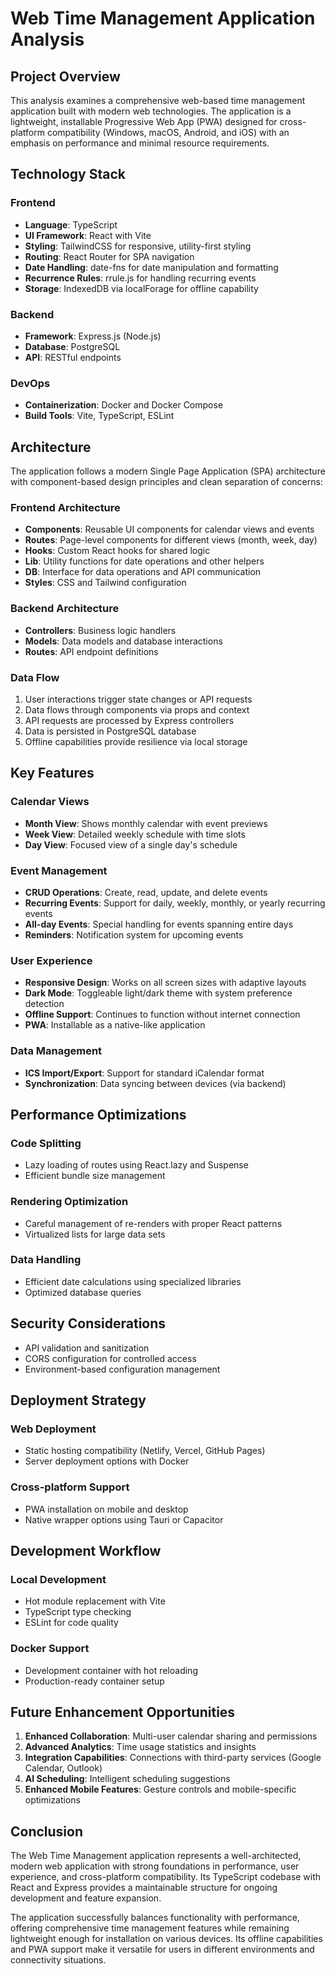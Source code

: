 # Web Time Management Application Analysis

## Project Overview

This analysis examines a comprehensive web-based time management application built with modern web technologies. The application is a lightweight, installable Progressive Web App (PWA) designed for cross-platform compatibility (Windows, macOS, Android, and iOS) with an emphasis on performance and minimal resource requirements.

## Technology Stack

### Frontend
- **Language**: TypeScript
- **UI Framework**: React with Vite
- **Styling**: TailwindCSS for responsive, utility-first styling
- **Routing**: React Router for SPA navigation
- **Date Handling**: date-fns for date manipulation and formatting
- **Recurrence Rules**: rrule.js for handling recurring events
- **Storage**: IndexedDB via localForage for offline capability

### Backend
- **Framework**: Express.js (Node.js)
- **Database**: PostgreSQL
- **API**: RESTful endpoints

### DevOps
- **Containerization**: Docker and Docker Compose
- **Build Tools**: Vite, TypeScript, ESLint

## Architecture

The application follows a modern Single Page Application (SPA) architecture with component-based design principles and clean separation of concerns:

### Frontend Architecture
- **Components**: Reusable UI components for calendar views and events
- **Routes**: Page-level components for different views (month, week, day)
- **Hooks**: Custom React hooks for shared logic
- **Lib**: Utility functions for date operations and other helpers
- **DB**: Interface for data operations and API communication
- **Styles**: CSS and Tailwind configuration

### Backend Architecture
- **Controllers**: Business logic handlers
- **Models**: Data models and database interactions
- **Routes**: API endpoint definitions

### Data Flow
1. User interactions trigger state changes or API requests
2. Data flows through components via props and context
3. API requests are processed by Express controllers
4. Data is persisted in PostgreSQL database
5. Offline capabilities provide resilience via local storage

## Key Features

### Calendar Views
- **Month View**: Shows monthly calendar with event previews
- **Week View**: Detailed weekly schedule with time slots
- **Day View**: Focused view of a single day's schedule

### Event Management
- **CRUD Operations**: Create, read, update, and delete events
- **Recurring Events**: Support for daily, weekly, monthly, or yearly recurring events
- **All-day Events**: Special handling for events spanning entire days
- **Reminders**: Notification system for upcoming events

### User Experience
- **Responsive Design**: Works on all screen sizes with adaptive layouts
- **Dark Mode**: Toggleable light/dark theme with system preference detection
- **Offline Support**: Continues to function without internet connection
- **PWA**: Installable as a native-like application

### Data Management
- **ICS Import/Export**: Support for standard iCalendar format
- **Synchronization**: Data syncing between devices (via backend)

## Performance Optimizations

### Code Splitting
- Lazy loading of routes using React.lazy and Suspense
- Efficient bundle size management

### Rendering Optimization
- Careful management of re-renders with proper React patterns
- Virtualized lists for large data sets

### Data Handling
- Efficient date calculations using specialized libraries
- Optimized database queries

## Security Considerations

- API validation and sanitization
- CORS configuration for controlled access
- Environment-based configuration management

## Deployment Strategy

### Web Deployment
- Static hosting compatibility (Netlify, Vercel, GitHub Pages)
- Server deployment options with Docker

### Cross-platform Support
- PWA installation on mobile and desktop
- Native wrapper options using Tauri or Capacitor

## Development Workflow

### Local Development
- Hot module replacement with Vite
- TypeScript type checking
- ESLint for code quality

### Docker Support
- Development container with hot reloading
- Production-ready container setup

## Future Enhancement Opportunities

1. **Enhanced Collaboration**: Multi-user calendar sharing and permissions
2. **Advanced Analytics**: Time usage statistics and insights
3. **Integration Capabilities**: Connections with third-party services (Google Calendar, Outlook)
4. **AI Scheduling**: Intelligent scheduling suggestions
5. **Enhanced Mobile Features**: Gesture controls and mobile-specific optimizations

## Conclusion

The Web Time Management application represents a well-architected, modern web application with strong foundations in performance, user experience, and cross-platform compatibility. Its TypeScript codebase with React and Express provides a maintainable structure for ongoing development and feature expansion.

The application successfully balances functionality with performance, offering comprehensive time management features while remaining lightweight enough for installation on various devices. Its offline capabilities and PWA support make it versatile for users in different environments and connectivity situations. 